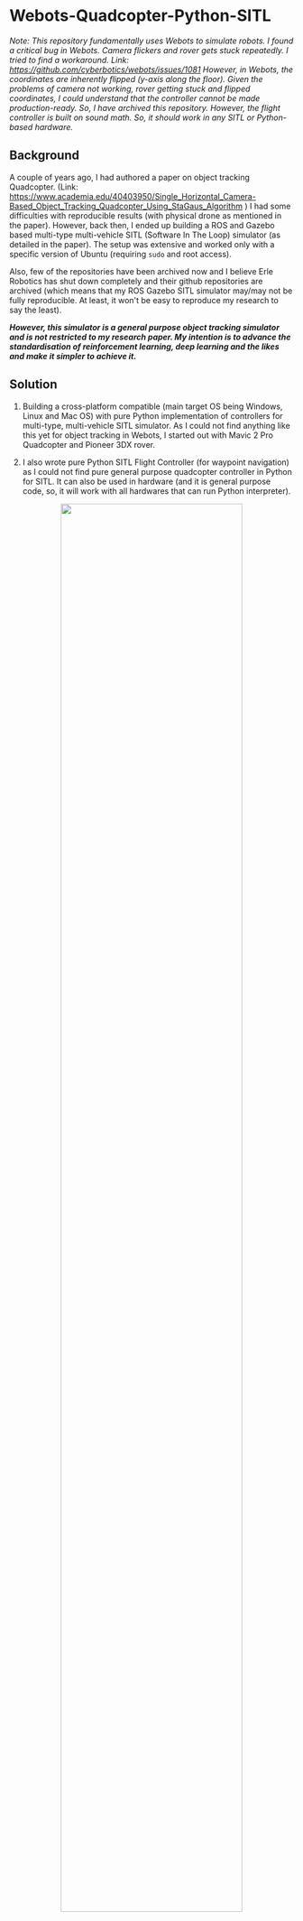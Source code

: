 # Webots-Quadcopter-Python-SITL

_Note: This repository fundamentally uses Webots to simulate robots. I found a critical bug in Webots. Camera flickers and rover gets stuck repeatedly. I tried to find a workaround. Link: https://github.com/cyberbotics/webots/issues/1081 However, in Webots, the coordinates are inherently flipped (y-axis along the floor). Given the problems of camera not working, rover getting stuck and flipped coordinates, I could understand that the controller cannot be made production-ready. So, I have archived this repository. However, the flight controller is built on sound math. So, it should work in any SITL or Python-based hardware._

## Background

A couple of years ago, I had authored a paper on object tracking Quadcopter. (Link: https://www.academia.edu/40403950/Single_Horizontal_Camera-Based_Object_Tracking_Quadcopter_Using_StaGaus_Algorithm ) I had some difficulties with reproducible results (with physical drone as mentioned in the paper). However, back then, I ended up building a ROS and Gazebo based multi-type multi-vehicle SITL (Software In The Loop) simulator (as detailed in the paper). The setup was extensive and worked only with a specific version of Ubuntu (requiring `sudo` and root access).

Also, few of the repositories have been archived now and I believe Erle Robotics has shut down completely and their github repositories are archived (which means that my ROS Gazebo SITL simulator may/may not be fully reproducible. At least, it won't be easy to reproduce my research to say the least).

**_However, this simulator is a general purpose object tracking simulator and is not restricted to my research paper. My intention is to advance the standardisation of reinforcement learning, deep learning and the likes and make it simpler to achieve it._**

## Solution

1. Building a cross-platform compatible (main target OS being Windows, Linux and Mac OS) with pure Python implementation of controllers for multi-type, multi-vehicle SITL simulator. As I could not find anything like this yet for object tracking in Webots, I started out with Mavic 2 Pro Quadcopter and Pioneer 3DX rover.

2. I also wrote pure Python SITL Flight Controller (for waypoint navigation) as I could not find pure general purpose quadcopter controller in Python for SITL. It can also be used in hardware (and it is general purpose code, so, it will work with all hardwares that can run Python interpreter).

<p align="center">
  <img src="docs/doc_image.jpeg" width="80%">
</p>

## Installation instructions

1. Install Webots (according to your OS).  
Link: https://cyberbotics.com/download

2. Install Python (according to your OS).  
Note: Any of the versions of Python supported by Webots is needed.  
Link: https://cyberbotics.com/doc/guide/using-python

3. Install libraries needed to run this simulation.  
 a. `pip install simple-pid`  Source: https://github.com/m-lundberg/simple-pid  
 b. `pip install numpy`  
 c. Install Python OpenCV.  
   - `pip install opencv-contrib-python` (Preferred. However, this installs opencv-contrib which may contain patented algorithms. Unofficial community whl)
   - `pip install opencv-python` (Unofficial community whl)
   - Downloading source code from https://opencv.org and compiling (or checking if cv2.py or something like python2_cv.py and python3_cv.py files are present after downloading OpenCV exe executables (for Windows users only)). This method requires compilation and is not recommended unless performance is needed in simulations and it takes some time to install.
   - Ubuntu and linux users may be able to install OpenCV via system package managers like `apt`, `aptitude` etc.

## Running the simulator

Just double click on (or run) _Webots-Quadcopter-Python-SITL/blob/master/worlds/ObjectTracking.wbt_

## FAQs:

[What is the intuition of the math of the aerodynamics?](https://github.com/PrasadNR/Webots-Quadcopter-Python-SITL/issues/3
